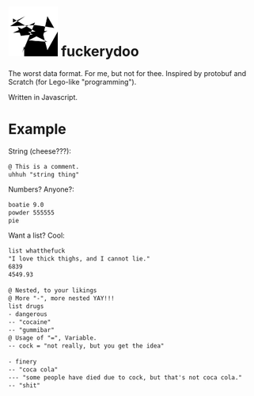 # <img src="icon.png" width="100px"> fuckerydoo
The worst data format. For me, but not for thee. Inspired by protobuf and Scratch (for Lego-like "programming").

Written in Javascript.

# Example
String (cheese???):
```
@ This is a comment.
uhhuh "string thing"

```

Numbers? Anyone?:
```
boatie 9.0
powder 555555
pie
```

Want a list? Cool:
```
list whatthefuck
"I love thick thighs, and I cannot lie."
6839
4549.93

@ Nested, to your likings
@ More "-", more nested YAY!!!
list drugs
- dangerous
-- "cocaine"
-- "gummibar"
@ Usage of "=", Variable.
-- cock = "not really, but you get the idea"

- finery
-- "coca cola"
--- "some people have died due to cock, but that's not coca cola."
-- "shit"
```

